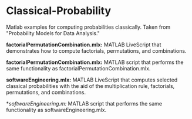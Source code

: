 # Classical-Probability
Matlab examples for computing probabilities classically. Taken from "Probability Models for Data Analysis."

**factorialPermutationCombination.mlx:** MATLAB LiveScript that demonstrates how to compute factorials, permutations, and combinations.

**factorialPermutationCombination.mlx:** MATLAB script that performs the same functionality as factorialPermutationCombination.mlx.


**softwareEngineering.mlx:** MATLAB LiveScript that computes selected classical probabilities with the aid of the multiplication rule, factorials, permutations, and combinations.

**softwareEngineering.m:* MATLAB script that performs the same functionality as softwareEngineering.mlx.
